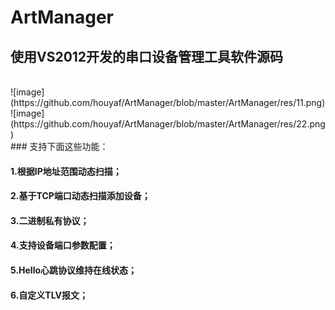 # ArtManager <br>
## 使用VS2012开发的串口设备管理工具软件源码
<br>
![image](https://github.com/houyaf/ArtManager/blob/master/ArtManager/res/11.png)
<br>
![image](https://github.com/houyaf/ArtManager/blob/master/ArtManager/res/22.png)
<br>
### 支持下面这些功能：<br>

#### 1.根据IP地址范围动态扫描；
#### 2.基于TCP端口动态扫描添加设备；
#### 3.二进制私有协议；
#### 4.支持设备端口参数配置；
#### 5.Hello心跳协议维持在线状态；
#### 6.自定义TLV报文；


